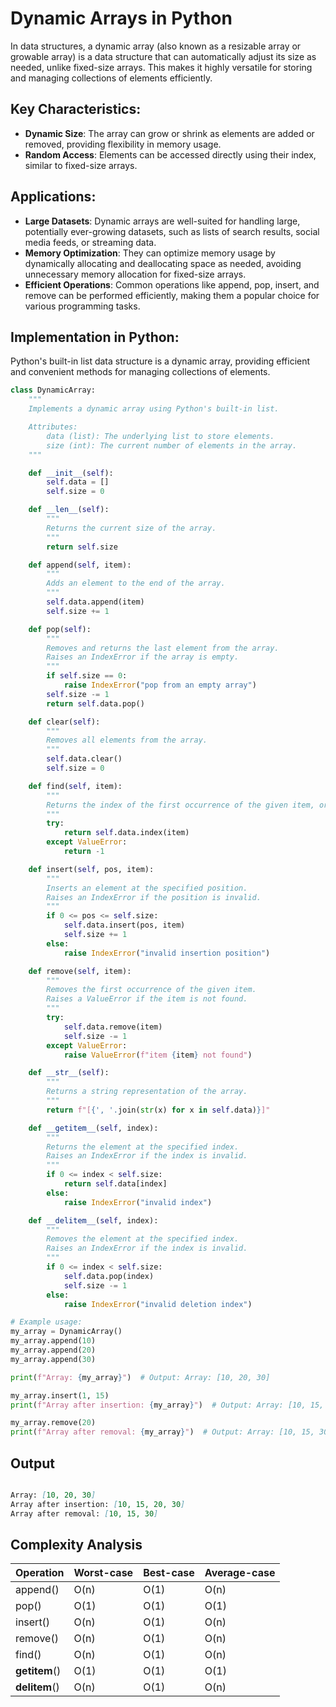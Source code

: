 # Dynamic Arrays in Python

In data structures, a dynamic array (also known as a resizable array or growable array) is a data structure that can automatically adjust its size as needed, unlike fixed-size arrays. This makes it highly versatile for storing and managing collections of elements efficiently.

## Key Characteristics:

- **Dynamic Size**: The array can grow or shrink as elements are added or removed, providing flexibility in memory usage.
- **Random Access**: Elements can be accessed directly using their index, similar to fixed-size arrays.

## Applications:

- **Large Datasets**: Dynamic arrays are well-suited for handling large, potentially ever-growing datasets, such as lists of search results, social media feeds, or streaming data.
- **Memory Optimization**: They can optimize memory usage by dynamically allocating and deallocating space as needed, avoiding unnecessary memory allocation for fixed-size arrays.
- **Efficient Operations**: Common operations like append, pop, insert, and remove can be performed efficiently, making them a popular choice for various programming tasks.

## Implementation in Python:

Python's built-in list data structure is a dynamic array, providing efficient and convenient methods for managing collections of elements.

``` python
class DynamicArray:
    """
    Implements a dynamic array using Python's built-in list.

    Attributes:
        data (list): The underlying list to store elements.
        size (int): The current number of elements in the array.
    """

    def __init__(self):
        self.data = []
        self.size = 0

    def __len__(self):
        """
        Returns the current size of the array.
        """
        return self.size

    def append(self, item):
        """
        Adds an element to the end of the array.
        """
        self.data.append(item)
        self.size += 1

    def pop(self):
        """
        Removes and returns the last element from the array.
        Raises an IndexError if the array is empty.
        """
        if self.size == 0:
            raise IndexError("pop from an empty array")
        self.size -= 1
        return self.data.pop()

    def clear(self):
        """
        Removes all elements from the array.
        """
        self.data.clear()
        self.size = 0

    def find(self, item):
        """
        Returns the index of the first occurrence of the given item, or -1 if not found.
        """
        try:
            return self.data.index(item)
        except ValueError:
            return -1

    def insert(self, pos, item):
        """
        Inserts an element at the specified position.
        Raises an IndexError if the position is invalid.
        """
        if 0 <= pos <= self.size:
            self.data.insert(pos, item)
            self.size += 1
        else:
            raise IndexError("invalid insertion position")

    def remove(self, item):
        """
        Removes the first occurrence of the given item.
        Raises a ValueError if the item is not found.
        """
        try:
            self.data.remove(item)
            self.size -= 1
        except ValueError:
            raise ValueError(f"item {item} not found")

    def __str__(self):
        """
        Returns a string representation of the array.
        """
        return f"[{', '.join(str(x) for x in self.data)}]"

    def __getitem__(self, index):
        """
        Returns the element at the specified index.
        Raises an IndexError if the index is invalid.
        """
        if 0 <= index < self.size:
            return self.data[index]
        else:
            raise IndexError("invalid index")

    def __delitem__(self, index):
        """
        Removes the element at the specified index.
        Raises an IndexError if the index is invalid.
        """
        if 0 <= index < self.size:
            self.data.pop(index)
            self.size -= 1
        else:
            raise IndexError("invalid deletion index")

# Example usage:
my_array = DynamicArray()
my_array.append(10)
my_array.append(20)
my_array.append(30)

print(f"Array: {my_array}")  # Output: Array: [10, 20, 30]

my_array.insert(1, 15)
print(f"Array after insertion: {my_array}")  # Output: Array: [10, 15, 20, 30]

my_array.remove(20)
print(f"Array after removal: {my_array}")  # Output: Array: [10, 15, 30]
``` 

## Output

```markdown

Array: [10, 20, 30]
Array after insertion: [10, 15, 20, 30]
Array after removal: [10, 15, 30]

```

## Complexity Analysis

| Operation     | Worst-case | Best-case | Average-case | 
| ------------- | ---------- | --------- | ------------ | 
| append()      | O(n)       | O(1)      | O(n)         | 
| pop()         | O(1)       | O(1)      | O(1)         | 
| insert()      | O(n)       | O(1)      | O(n)         | 
| remove()      | O(n)       | O(1)      | O(n)         | 
| find()        | O(n)       | O(1)      | O(n)         | 
| __getitem__() | O(1)       | O(1)      | O(1)         | 
| __delitem__() | O(n)       | O(1)      | O(n)         | 
